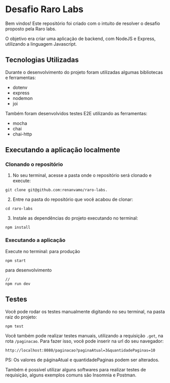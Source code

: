 # Desafio Raro Labs

Bem vindos! Este repositório foi criado com o intuito de resolver o desafio proposto pela Raro labs.

O objetivo era criar uma aplicação de backend, com NodeJS e Express, utilizando a linguagem Javascript.

## Tecnologias Utilizadas

Durante o desenvolvimento do projeto foram utilizadas algumas bibliotecas e ferramentas:

* dotenv
* express
* nodemon
* joi

Também foram desenvolvidos testes E2E utilizando as ferramentas:

* mocha
* chai
* chai-http

## Executando a aplicação localmente

### Clonando o repositório

1. No seu terminal, acesse a pasta onde o repositório será clonado e execute:
```
git clone git@github.com:renanvamo/raro-labs.
```

2. Entre na pasta do repositório que você acabou de clonar:
```
cd raro-labs
```
3. Instale as dependências do projeto executando no terminal:
```
npm install
```

### Executando a aplicação

Execute no terminal:
para produção

```
npm start
```

para desenvolvimento
```
// 
npm run dev
```

## Testes

Você pode rodar os testes manualmente digitando no seu terminal, na pasta raiz do projeto:
```
npm test
```

Você também pode realizar testes manuais, utilizando a requisição `.get`, na rota `/paginacao`. 
Para fazer isso, você pode inserir na url do seu navegador:
```
http://localhost:8080/paginacao?paginaAtual=3&quantidadePaginas=10
```
PS: Os valores de páginaAtual e quantidadePaginas podem ser alterados.

Também é possível utilizar alguns softwares para realizar testes de requisição, alguns exemplos comuns são Insomnia e Postman.
